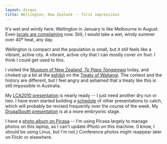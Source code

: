```yaml
---
layout: disqus
title: Wellington, New Zealand -- first impressions
---
```


It's wet and windy here. Wellington in January is like Melbourne in August. Even [locals are complaining](http://www.stuff.co.nz/national/3234694/Bad-weather-good-business-for-some) now. Still, I would take a wet, windy summer over 40º heat, any day.

Wellington is compact and the population is small, but it still feels like a vibrant, active city. A vibrant, active city that I can mostly cover on foot. I think I could get used to this.

I visited the [Museum of New Zealand, _Te Papa Tongarewa_](http://www.tepapa.govt.nz/) today, and choked up a bit at the [exhibit](http://www.tepapa.govt.nz/WhatsOn/exhibitions/Pages/SignsofaNation.aspx) on the [Treaty of Waitangi](http://www.waitangi-tribunal.govt.nz/treaty/). The context and the history are different, but I feel angry and ashamed that a treaty like this is still impossible in Australia.

My [LCA2010 presentation](http://www.lca2010.org.nz/programme/schedule/view_talk/50163?day=wednesday) is nearly ready -- I just need another dry run or two. I have even started building a [schedule](http://claudine.github.com/lca2010/) of other presentations to catch, which will probably be revised frequently over the course of the week. My [DrupalSouth presentation](http://wellington2010.drupalsouth.net.nz/session/using-drupal-for-collaborative-historical-research) is at a more embryonic stage.

I have a [photo album on Picasa](http://picasaweb.google.com/claudinec/Wellington2010) -- I'm using Picasa largely to manage photos on this laptop, as I can't update iPhoto on this machine. (I know, I should be using Linux, but I'm not.) Conference photos might reappear later on Flickr or elsewhere.
